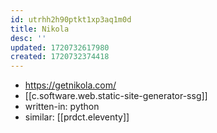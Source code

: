 ```yaml
---
id: utrhh2h90ptkt1xp3aq1m0d
title: Nikola
desc: ''
updated: 1720732617980
created: 1720732374418
---
```


- https://getnikola.com/
- [[c.software.web.static-site-generator-ssg]]
- written-in: python
- similar: [[prdct.eleventy]]
